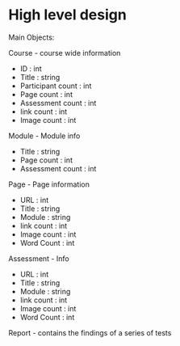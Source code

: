 # High level design

Main Objects:

Course - course wide information

- ID : int
- Title : string
- Participant count : int
- Page count : int
- Assessment count : int
- link count : int
- Image count : int

Module - Module info

- Title : string
- Page count : int
- Assessment count : int

Page - Page information

- URL : int
- Title : string
- Module : string
- link count : int
- Image count : int
- Word Count : int

Assessment - Info

- URL : int
- Title : string
- Module : string
- link count : int
- Image count : int
- Word Count : int

Report - contains the findings of a series of tests
